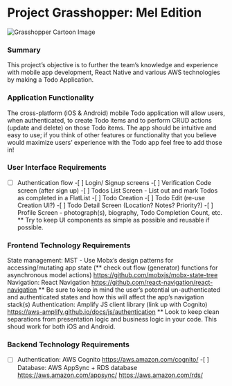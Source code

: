 # Project Grasshopper: Mel Edition

![Grasshopper Cartoon Image](https://github.com/M56-Studios/fit52-prototype/blob/master/grasshopper.png)

### Summary

This project’s objective is to further the team’s knowledge and experience with mobile app development, React Native and various AWS technologies by making a Todo Application.

### Application Functionality

The cross-platform (iOS & Android) mobile Todo application will allow users, when authenticated, to create Todo items and to perform CRUD actions (update and delete) on those Todo items. The app should be intuitive and easy to use; if you think of other features or functionality that you believe would maximize users’ experience with the Todo app feel free to add those in!

### User Interface Requirements

-[ ] Authentication flow -[ ] Login/ Signup screens -[ ] Verification Code screen (after sign up) -[ ] Todos List Screen - List out and mark Todos as completed in a FlatList -[ ] Todo Creation -[ ] Todo Edit (re-use Creation UI?) -[ ] Todo Detail Screen (Location? Notes? Priority?) -[ ] Profile Screen - photograph(s), biography, Todo Completion Count, etc.
\*\* Try to keep UI components as simple as possible and reusable if possible.

### Frontend Technology Requirements

State management: MST - Use Mobx’s design patterns for accessing/mutating app state (** check out flow (generator) functions for asynchronous model actions)
https://github.com/mobxjs/mobx-state-tree
Navigation: React Navigation
https://github.com/react-navigation/react-navigation
** Be sure to keep in mind the user’s potential un-authenticated and authenticated states and how this will affect the app’s navigation stack(s)
Authentication: Amplify JS client library (link up with Cognito)
https://aws-amplify.github.io/docs/js/authentication
\*\* Look to keep clean separations from presentation logic and business logic in your code.
This shoud work for both iOS and Android.

### Backend Technology Requirements

-[ ] Authentication: AWS Cognito
https://aws.amazon.com/cognito/ -[ ] Database: AWS AppSync + RDS database
https://aws.amazon.com/appsync/
https://aws.amazon.com/rds/
